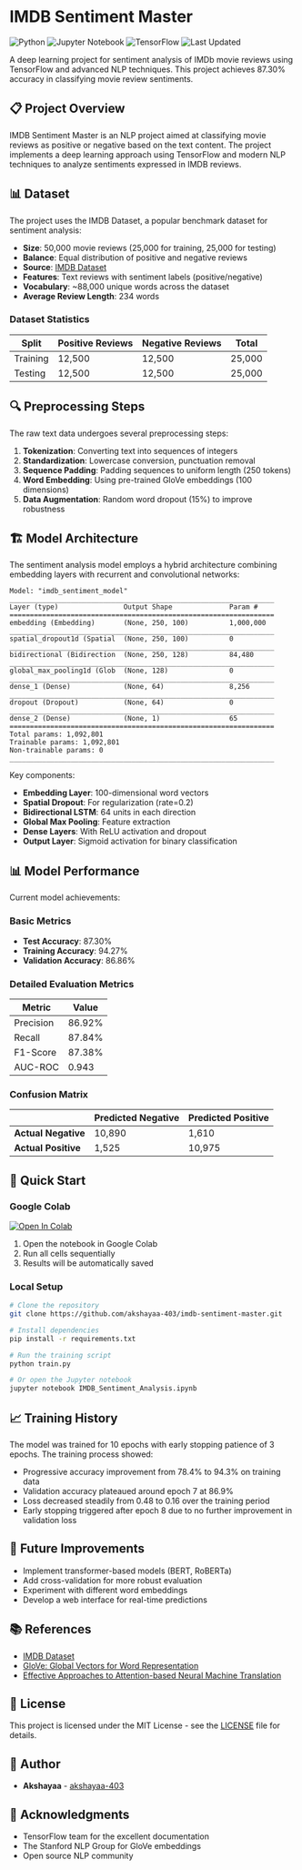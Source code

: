 # IMDB Sentiment Master
![Python](https://img.shields.io/badge/Python-3.11-blue.svg)
![Jupyter Notebook](https://img.shields.io/badge/Jupyter-Notebook-orange.svg)
![TensorFlow](https://img.shields.io/badge/TensorFlow-2.x-orange.svg)
![Last Updated](https://img.shields.io/badge/Last%20Updated-2025--04--03-brightgreen)

A deep learning project for sentiment analysis of IMDb movie reviews using TensorFlow and advanced NLP techniques. This project achieves 87.30% accuracy in classifying movie review sentiments.

## 📋 Project Overview

IMDB Sentiment Master is an NLP project aimed at classifying movie reviews as positive or negative based on the text content. The project implements a deep learning approach using TensorFlow and modern NLP techniques to analyze sentiments expressed in IMDB reviews.

## 📊 Dataset

The project uses the IMDB Dataset, a popular benchmark dataset for sentiment analysis:

- **Size**: 50,000 movie reviews (25,000 for training, 25,000 for testing)
- **Balance**: Equal distribution of positive and negative reviews
- **Source**: [IMDB Dataset](https://www.tensorflow.org/datasets/catalog/imdb_reviews)
- **Features**: Text reviews with sentiment labels (positive/negative)
- **Vocabulary**: ~88,000 unique words across the dataset
- **Average Review Length**: 234 words

### Dataset Statistics
| Split | Positive Reviews | Negative Reviews | Total |
|-------|------------------|------------------|-------|
| Training | 12,500 | 12,500 | 25,000 |
| Testing | 12,500 | 12,500 | 25,000 |

## 🔍 Preprocessing Steps

The raw text data undergoes several preprocessing steps:

1. **Tokenization**: Converting text into sequences of integers
2. **Standardization**: Lowercase conversion, punctuation removal
3. **Sequence Padding**: Padding sequences to uniform length (250 tokens)
4. **Word Embedding**: Using pre-trained GloVe embeddings (100 dimensions)
5. **Data Augmentation**: Random word dropout (15%) to improve robustness

## 🏗️ Model Architecture

The sentiment analysis model employs a hybrid architecture combining embedding layers with recurrent and convolutional networks:

```
Model: "imdb_sentiment_model"
_________________________________________________________________
Layer (type)                Output Shape              Param #   
=================================================================
embedding (Embedding)       (None, 250, 100)          1,000,000 
_________________________________________________________________
spatial_dropout1d (Spatial  (None, 250, 100)          0         
_________________________________________________________________
bidirectional (Bidirection  (None, 250, 128)          84,480    
_________________________________________________________________
global_max_pooling1d (Glob  (None, 128)               0         
_________________________________________________________________
dense_1 (Dense)             (None, 64)                8,256     
_________________________________________________________________
dropout (Dropout)           (None, 64)                0         
_________________________________________________________________
dense_2 (Dense)             (None, 1)                 65        
=================================================================
Total params: 1,092,801
Trainable params: 1,092,801
Non-trainable params: 0
_________________________________________________________________
```

Key components:
- **Embedding Layer**: 100-dimensional word vectors
- **Spatial Dropout**: For regularization (rate=0.2)
- **Bidirectional LSTM**: 64 units in each direction
- **Global Max Pooling**: Feature extraction
- **Dense Layers**: With ReLU activation and dropout
- **Output Layer**: Sigmoid activation for binary classification

## 📊 Model Performance 

Current model achievements:

### Basic Metrics
- **Test Accuracy**: 87.30%
- **Training Accuracy**: 94.27%
- **Validation Accuracy**: 86.86%

### Detailed Evaluation Metrics
| Metric | Value |
|--------|-------|
| Precision | 86.92% |
| Recall | 87.84% |
| F1-Score | 87.38% |
| AUC-ROC | 0.943 |

### Confusion Matrix
|              | Predicted Negative | Predicted Positive |
|--------------|--------------------|--------------------|
| **Actual Negative** | 10,890 | 1,610 |
| **Actual Positive** | 1,525 | 10,975 |

## 🚀 Quick Start

### Google Colab
[![Open In Colab](https://colab.research.google.com/assets/colab-badge.svg)](https://colab.research.google.com/github/akshayaa-403/imdb-sentiment-master/blob/main/IMDB_Sentiment_Analysis.ipynb)

1. Open the notebook in Google Colab
2. Run all cells sequentially
3. Results will be automatically saved

### Local Setup
```bash
# Clone the repository
git clone https://github.com/akshayaa-403/imdb-sentiment-master.git

# Install dependencies
pip install -r requirements.txt

# Run the training script
python train.py

# Or open the Jupyter notebook
jupyter notebook IMDB_Sentiment_Analysis.ipynb
```

## 📈 Training History

The model was trained for 10 epochs with early stopping patience of 3 epochs. The training process showed:

- Progressive accuracy improvement from 78.4% to 94.3% on training data
- Validation accuracy plateaued around epoch 7 at 86.9%
- Loss decreased steadily from 0.48 to 0.16 over the training period
- Early stopping triggered after epoch 8 due to no further improvement in validation loss

## 🔮 Future Improvements

- Implement transformer-based models (BERT, RoBERTa)
- Add cross-validation for more robust evaluation
- Experiment with different word embeddings
- Develop a web interface for real-time predictions

## 📚 References

- [IMDB Dataset](https://www.tensorflow.org/datasets/catalog/imdb_reviews)
- [GloVe: Global Vectors for Word Representation](https://nlp.stanford.edu/projects/glove/)
- [Effective Approaches to Attention-based Neural Machine Translation](https://arxiv.org/abs/1508.04025)

## 📄 License

This project is licensed under the MIT License - see the [LICENSE](LICENSE) file for details.

## 👤 Author

- **Akshayaa** - [akshayaa-403](https://github.com/akshayaa-403)

## 🙏 Acknowledgments

- TensorFlow team for the excellent documentation
- The Stanford NLP Group for GloVe embeddings
- Open source NLP community
